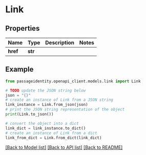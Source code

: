 # Link


## Properties

Name | Type | Description | Notes
------------ | ------------- | ------------- | -------------
**href** | **str** |  | 

## Example

```python
from passageidentity.openapi_client.models.link import Link

# TODO update the JSON string below
json = "{}"
# create an instance of Link from a JSON string
link_instance = Link.from_json(json)
# print the JSON string representation of the object
print(Link.to_json())

# convert the object into a dict
link_dict = link_instance.to_dict()
# create an instance of Link from a dict
link_from_dict = Link.from_dict(link_dict)
```
[[Back to Model list]](../README.md#documentation-for-models) [[Back to API list]](../README.md#documentation-for-api-endpoints) [[Back to README]](../README.md)


